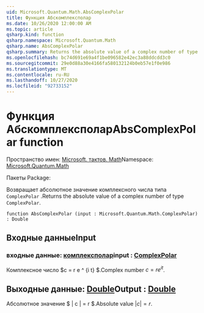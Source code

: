 ```yaml
---
uid: Microsoft.Quantum.Math.AbsComplexPolar
title: Функция Абскомплексполар
ms.date: 10/26/2020 12:00:00 AM
ms.topic: article
qsharp.kind: function
qsharp.namespace: Microsoft.Quantum.Math
qsharp.name: AbsComplexPolar
qsharp.summary: Returns the absolute value of a complex number of type `ComplexPolar`.
ms.openlocfilehash: bc74d691e69a4f1be096582e42ec3a88ddcdd3c0
ms.sourcegitcommit: 29e0d88a30e4166fa580132124b0eb57e1f0e986
ms.translationtype: MT
ms.contentlocale: ru-RU
ms.lasthandoff: 10/27/2020
ms.locfileid: "92733152"
---
```

# <a name="abscomplexpolar-function"></a><span data-ttu-id="6078c-102">Функция Абскомплексполар</span><span class="sxs-lookup"><span data-stu-id="6078c-102">AbsComplexPolar function</span></span>

<span data-ttu-id="6078c-103">Пространство имен: [Microsoft. тактов. Math](xref:Microsoft.Quantum.Math)</span><span class="sxs-lookup"><span data-stu-id="6078c-103">Namespace: [Microsoft.Quantum.Math](xref:Microsoft.Quantum.Math)</span></span>

<span data-ttu-id="6078c-104">Пакеты [](https://nuget.org/packages/)</span><span class="sxs-lookup"><span data-stu-id="6078c-104">Package: [](https://nuget.org/packages/)</span></span>


<span data-ttu-id="6078c-105">Возвращает абсолютное значение комплексного числа типа `ComplexPolar` .</span><span class="sxs-lookup"><span data-stu-id="6078c-105">Returns the absolute value of a complex number of type `ComplexPolar`.</span></span>

```qsharp
function AbsComplexPolar (input : Microsoft.Quantum.Math.ComplexPolar) : Double
```


## <a name="input"></a><span data-ttu-id="6078c-106">Входные данные</span><span class="sxs-lookup"><span data-stu-id="6078c-106">Input</span></span>

### <a name="input--complexpolar"></a><span data-ttu-id="6078c-107">входные данные: [комплексполар](xref:Microsoft.Quantum.Math.ComplexPolar)</span><span class="sxs-lookup"><span data-stu-id="6078c-107">input : [ComplexPolar](xref:Microsoft.Quantum.Math.ComplexPolar)</span></span>

<span data-ttu-id="6078c-108">Комплексное число $c = r e ^ {i t} $.</span><span class="sxs-lookup"><span data-stu-id="6078c-108">Complex number $c = r e^{i t}$.</span></span>



## <a name="output--double"></a><span data-ttu-id="6078c-109">Выходные данные: [Double](xref:microsoft.quantum.lang-ref.double)</span><span class="sxs-lookup"><span data-stu-id="6078c-109">Output : [Double](xref:microsoft.quantum.lang-ref.double)</span></span>

<span data-ttu-id="6078c-110">Абсолютное значение $ | c | = r $.</span><span class="sxs-lookup"><span data-stu-id="6078c-110">Absolute value $|c| = r$.</span></span>